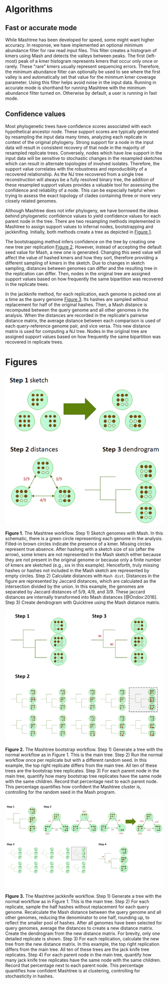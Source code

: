 # Algorithms

## Fast or accurate mode

While Mashtree has been developed for speed, some might want higher accuracy.
In response, we have implemented an optional minimum abundance filter for raw read input files.
This filter creates a histogram of kmers using Mash and detects the valleys between peaks.
The first (left-most) peak of a kmer histogram represents kmers that occur only once or rarely.
These "rare" kmers usually represent sequencing errors.
Therefore, the minimum abundance filter can optionally be used to see where the first valley is and automatically set that value for the minimum kmer coverage parameter.
Using this filter helps avoid noise in the input data.
Running in accurate mode is shorthand for running Mashtree with the minimum abundance filter turned on.
Otherwise by default, a user is running in fast mode.

## Confidence values

Most phylogenetic trees have confidence scores associated with each hypothetical ancestor node.
These support scores are typically generated by resampling the input data many times, analyzing each replicate in context of the original phylogeny.
Strong  support for a node in the input data will result in consistent recovery of that node in the majority of resampled replicate trees.  Conversely, nodes which have low support in the input data will be sensitive to stochastic changes in the resampled sketches which can result in alternate topologies of involved isolates.  Therefore, the support value correlates with the robustness and reproducibility of a recovered relationship.  As the NJ tree recovered from a single tree reconstruction will always be a fully resolved binary tree, the addition of these resampled support values provides a valuable tool for assessing the confidence and reliability of a node.  This can be especially helpful when trying to assess the exact topology of clades containing  three or more very closely related genomes.

Although Mashtree does not infer phylogeny, we have borrowed the ideas behind phylogenetic confidence values to yield confidence values for each parent node in the tree. There are two resampling methods implemented in Mashtree to assign support values to infernal nodes, bootstrapping and jackknifing. Initially, both methods create a tree as depicted in [Figure 1](../paper/Mashtree_workflow.png).

The bootstrapping method infers confidence on the tree by creating one new tree per replication [Figure 2](../paper/Bootstrap_workflow.png). However, instead of accepting the default seed value for Mash, a new one is generated.
Changing this seed value will affect the value of hashed kmers and how they sort, therefore providing a different sampling of kmers in the sketch.
Due to changes in sketch sampling, distances between genomes can differ and the resulting tree in the replication can differ. Then, nodes in the original tree are assigned support values based on how frequently the same bipartition was recovered in the replicate trees.

In the jackknife method, for each replication, each genome is picked one at a time as the query genome [Figure 3](../paper/Jackknife_workflow.png).  Its hashes are sampled without replacement for half of the original hashes.  Then, a Mash distance is recomputed between the query genome and all other genomes in the analysis.
When the distances are recorded in the replicate's pairwise distance matrix, the average distance between each comparison is used of each query-reference genome pair, and vice versa. This new distance matrix is used for computing a NJ tree. Nodes in the original tree are assigned support values based on how frequently the same bipartition was recovered in replicate trees.

# Figures

![Figure 1](../paper/Mashtree_workflow.png)  

**Figure 1.** The Mashtree workflow.  Step 1) Sketch genomes with Mash. In this schematic, there is a green circle representing each genome in the analysis.  Filled-in brown circles indicate the presence of a kmer.  Missing circles represent true absence.  After hashing with a sketch size of six (after the arrow), some kmers are not represented in the Mash sketch either because they are not present in the original genome or because only a finite number of kmers are sketched (e.g., six in this example).  Henceforth, truly missing hashes or hashes not included in the Mash sketch are represented by empty circles.  Step 2) Calculate distances with `Mash dist`.  Distances in the figure are represented by Jaccard distances, which are calculated as the intersection divided by the union.  In this example, the genomes are separated by Jaccard distances of 5/9, 4/9, and 3/9.  These jaccard distances are internally transformed into Mash distances [@Ondov:2016].  Step 3) Create dendrogram with Quicktree using the Mash distance matrix.

![Figure 2](../paper/Bootstrap_workflow.png)  

**Figure 2.** The Mashtree bootstrap workflow.  Step 1) Generate a tree with the normal workflow as in Figure 1. This is the main tree.  Step 2) Run the normal workflow once per replicate but with a different random seed. In this example, the top right replicate differs from the main tree.  All ten of these trees are the bootstrap tree replicates.  Step 3) For each parent node in the main tree, quantify how many bootstrap tree replicates have the same node with the same children. Record that percentage next to each parent node. This percentage quantifies how confident the Mashtree cluster is, controlling for the random seed in the Mash program.

![Figure 3](../paper/Jackknife_workflow.png)  

**FIgure 3.** The Mashtree jackknife workflow.  Step 1) Generate a tree with the normal workflow as in Figure 1. This is the main tree.  Step 2) For each replicate, sample the half hashes without replacement for each query genome. Recalculate the Mash distance between the query genome and all other genomes, reducing the denominator to one half, rounding up, to reflect the smaller pool of hashes.  After all genomes have been selected for query genomes, average the distances to create a new distance matrix.  Create the dendrogram from the new distance matrix.  For brevity, only one detailed replicate is shown.  Step 3) For each replication, calculate the new tree from the new distance matrix. In this example, the top right replication differs from the main tree. All ten of these trees are the jack knife tree replicates.  Step 4) For each parent node in the main tree, quantify how many jack knife tree replicates have the same node with the same children. Record that percentage next to each parent node.  This percentage quantifies how confident Mashtree is at clustering, controlling for stochasticity in hashes.


